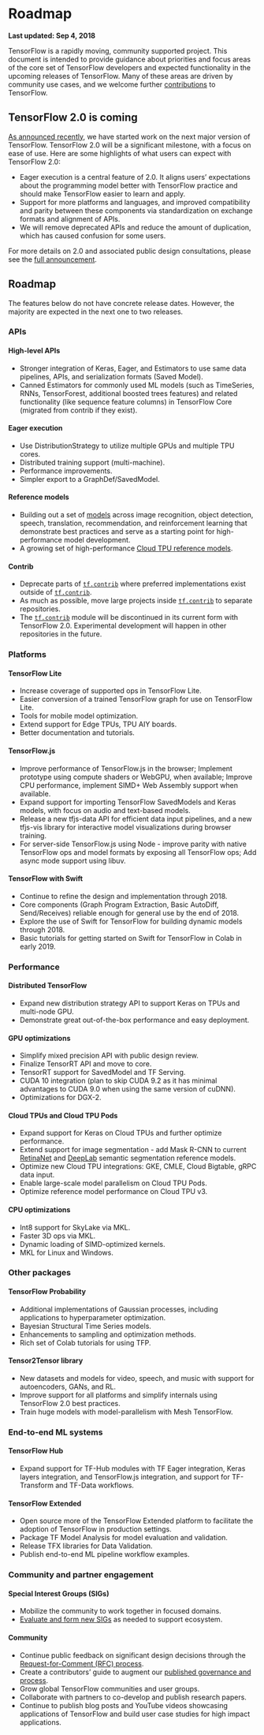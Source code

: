 # Roadmap
**Last updated: Sep 4, 2018**

TensorFlow is a rapidly moving, community supported project. This document is intended
to provide guidance about priorities and focus areas of the core set of TensorFlow
developers and expected functionality in the upcoming releases of TensorFlow. Many of
these areas are driven by community use cases, and we welcome further
[contributions](https://github.com/tensorflow/tensorflow/blob/master/CONTRIBUTING.md)
to TensorFlow.


## TensorFlow 2.0 is coming

[As announced recently](https://groups.google.com/a/tensorflow.org/forum/#!topic/discuss/bgug1G6a89A), we have started work on the next major version of TensorFlow. TensorFlow 2.0 will be a significant milestone, with a focus on ease of use. Here are some highlights of what users can expect with TensorFlow 2.0:

* Eager execution is a central feature of 2.0. It aligns users’ expectations about the programming model better with TensorFlow practice and should make TensorFlow easier to learn and apply.
* Support for more platforms and languages, and improved compatibility and parity between these components via standardization on exchange formats and alignment of APIs.
* We will remove deprecated APIs and reduce the amount of duplication, which has caused confusion for some users.

For more details on 2.0 and associated public design consultations, please see the [full announcement](https://groups.google.com/a/tensorflow.org/forum/#!topic/discuss/bgug1G6a89A).


## Roadmap

The features below do not have concrete release dates. However, the majority are
expected in the next one to two releases.

### APIs

#### High-level APIs

* Stronger integration of Keras, Eager, and Estimators to use same data pipelines, APIs, and serialization formats (Saved Model).
* Canned Estimators for commonly used ML models (such as TimeSeries, RNNs, TensorForest, additional boosted trees features) and related functionality (like sequence feature columns) in TensorFlow Core (migrated from contrib if they exist).

#### Eager execution

* Use DistributionStrategy to utilize multiple GPUs and multiple TPU cores.
* Distributed training support (multi-machine).
* Performance improvements.
* Simpler export to a GraphDef/SavedModel.

#### Reference models

* Building out a set of [models](https://github.com/tensorflow/models/tree/master/official)
  across image recognition, object detection, speech, translation, recommendation,
  and reinforcement learning that demonstrate best practices and serve as a starting point for
  high-performance model development.
* A growing set of high-performance [Cloud TPU reference models](https://github.com/tensorflow/tpu).

#### Contrib

* Deprecate parts of <a href="../api_docs/python/tf/contrib.md"><code>tf.contrib</code></a> where preferred implementations exist outside of <a href="../api_docs/python/tf/contrib.md"><code>tf.contrib</code></a>.
* As much as possible, move large projects inside <a href="../api_docs/python/tf/contrib.md"><code>tf.contrib</code></a> to separate repositories.
* The <a href="../api_docs/python/tf/contrib.md"><code>tf.contrib</code></a> module will be discontinued in its current form with TensorFlow 2.0. Experimental
  development will happen in other repositories in the future.

### Platforms

#### TensorFlow Lite

* Increase coverage of supported ops in TensorFlow Lite.
* Easier conversion of a trained TensorFlow graph for use on TensorFlow Lite.
* Tools for mobile model optimization.
* Extend support for Edge TPUs, TPU AIY boards.
* Better documentation and tutorials.

#### TensorFlow.js

* Improve performance of TensorFlow.js in the browser; Implement prototype using compute shaders or WebGPU,
  when available; Improve CPU performance, implement SIMD+ Web Assembly support when available.
* Expand support for importing TensorFlow SavedModels and Keras models, with focus on audio and text-based models.
* Release a new tfjs-data API for efficient data input pipelines, and a new tfjs-vis library for interactive model visualizations during browser training.
* For server-side TensorFlow.js using Node - improve parity with native TensorFlow ops and model formats by
  exposing all TensorFlow ops; Add async mode support using libuv.

#### TensorFlow with Swift

* Continue to refine the design and implementation through 2018.
* Core components (Graph Program Extraction, Basic AutoDiff, Send/Receives) reliable enough for general use by the
  end of 2018.
* Explore the use of Swift for TensorFlow for building dynamic models through 2018.
* Basic tutorials for getting started on Swift for TensorFlow in Colab in early 2019.

### Performance

#### Distributed TensorFlow

* Expand new distribution strategy API to support Keras on TPUs and multi-node GPU.
* Demonstrate great out-of-the-box performance and easy deployment.

#### GPU optimizations

* Simplify mixed precision API with public design review.
* Finalize TensorRT API and move to core.
* TensorRT support for SavedModel and TF Serving.
* CUDA 10 integration (plan to skip CUDA 9.2 as it has minimal advantages to CUDA 9.0 when using the same version of cuDNN).
* Optimizations for DGX-2.

#### Cloud TPUs and Cloud TPU Pods

* Expand support for Keras on Cloud TPUs and further optimize performance.
* Extend support for image segmentation - add Mask R-CNN to current
  [RetinaNet](https://github.com/tensorflow/tpu/tree/master/models/official/retinanet) and
  [DeepLab](https://github.com/tensorflow/tpu/tree/master/models/experimental/deeplab) semantic
  segmentation reference models.
* Optimize new Cloud TPU integrations: GKE, CMLE, Cloud Bigtable, gRPC data input.
* Enable large-scale model parallelism on Cloud TPU Pods.
* Optimize reference model performance on Cloud TPU v3.

#### CPU optimizations

* Int8 support for SkyLake via MKL.
* Faster 3D ops via MKL.
* Dynamic loading of SIMD-optimized kernels.
* MKL for Linux and Windows.

### Other packages

#### TensorFlow Probability

* Additional implementations of Gaussian processes, including applications to hyperparameter optimization.
* Bayesian Structural Time Series models.
* Enhancements to sampling and optimization methods.
* Rich set of Colab tutorials for using TFP.

#### Tensor2Tensor library

* New datasets and models for video, speech, and music with support for autoencoders, GANs, and RL.
* Improve support for all platforms and simplify internals using TensorFlow 2.0 best practices.
* Train huge models with model-parallelism with Mesh TensorFlow.

### End-to-end ML systems

#### TensorFlow Hub

* Expand support for TF-Hub modules with TF Eager integration, Keras layers integration,
  and TensorFlow.js integration, and support for TF-Transform and TF-Data workflows.

#### TensorFlow Extended

* Open source more of the TensorFlow Extended platform to facilitate the adoption of TensorFlow in production settings.
* Package TF Model Analysis for model evaluation and validation.
* Release TFX libraries for Data Validation.
* Publish end-to-end ML pipeline workflow examples.

### Community and partner engagement

#### Special Interest Groups (SIGs)

* Mobilize the community to work together in focused domains.
* [Evaluate and form new SIGs](https://github.com/tensorflow/community/blob/master/governance/SIGS.md) as
  needed to support ecosystem.

#### Community

* Continue public feedback on significant design decisions through the
  [Request-for-Comment (RFC) process](https://github.com/tensorflow/community/blob/master/governance/TF-RFCs.md).
* Create a contributors’ guide to augment our
  [published governance and process](https://github.com/tensorflow/community/tree/master/governance).
* Grow global TensorFlow communities and user groups.
* Collaborate with partners to co-develop and publish research papers.
* Continue to publish blog posts and YouTube videos showcasing applications of TensorFlow and build user
  case studies for high impact applications.
